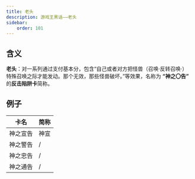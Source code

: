 ```yaml
---
title: 老头
description: 游戏王黑话——老头
sidebar:
    order: 101
---
```


## 含义

**老头**：对一系列通过支付基本分，包含“自己或者对方把怪兽（召唤·反转召唤·）特殊召唤之际才能发动。那个无效，那些怪兽破坏。”等效果，名称为 **“神之〇告”** 的**反击陷阱卡**简称。

## 例子

|卡名|简称|
|  ----  | ----  |
|神之宣告|神宣|
|神之警告|/|
|神之忠告|/|
|神之通告|/|
